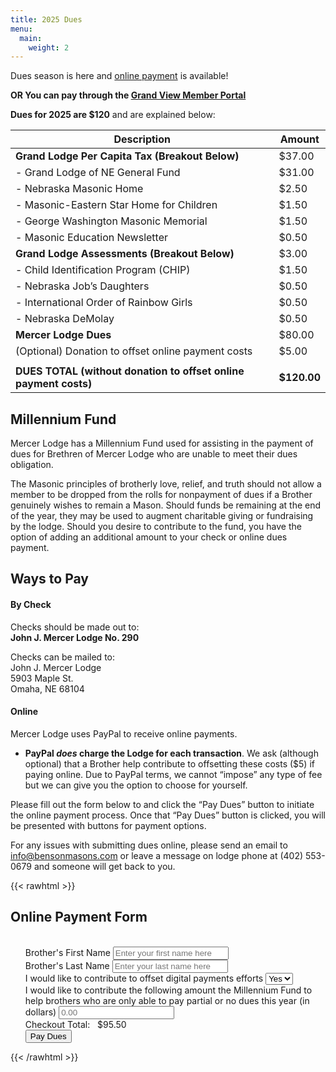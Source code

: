 ```yaml
---
title: 2025 Dues
menu:
  main:
    weight: 2
---
```


Dues season is here and [online payment](#dues-form) is available! 

**OR You can pay through the [Grand View Member Portal](https://ne.grandview.systems/)**

**Dues for 2025 are $120** and are explained below:

| Description                                                      | Amount      |
|------------------------------------------------------------------|-------------|
| **Grand Lodge Per Capita Tax (Breakout Below)**                  | $37.00      |
|   - Grand Lodge of NE General Fund                               | $31.00      |
|   - Nebraska Masonic Home                                        | $2.50       |
|   - Masonic-Eastern Star Home for Children                       | $1.50       |
|   - George Washington Masonic Memorial                           | $1.50       |
|   - Masonic Education Newsletter                                 | $0.50       |
| **Grand Lodge Assessments (Breakout Below)**                     | $3.00       |
|   - Child Identification Program (CHIP)                          | $1.50       |
|   - Nebraska Job’s Daughters                                     | $0.50       |
|   - International Order of Rainbow Girls                         | $0.50       |
|   - Nebraska DeMolay                                             | $0.50       |
| **Mercer Lodge Dues**                                            | $80.00      |
|   (Optional) Donation to offset online payment costs             | $5.00       |
|                                                                  |             |
| **DUES TOTAL (without donation to offset online payment costs)** | **$120.00** |


## Millennium Fund

Mercer Lodge has a Millennium Fund used for assisting in the payment of dues for Brethren of Mercer Lodge who are unable to meet their dues obligation.

The Masonic principles of brotherly love, relief, and truth should not allow a member to be dropped from the rolls for nonpayment of dues if a Brother genuinely wishes to remain a Mason. Should funds be remaining at the end of the year, they may be used to augment charitable giving or fundraising by the lodge. Should you desire to contribute to the fund, you have the option of adding an additional amount to your check or online dues payment.

## Ways to Pay

#### By Check

Checks should be made out to:  
 **John J. Mercer Lodge No. 290**

Checks can be mailed to:  
John J. Mercer Lodge  
5903 Maple St.  
Omaha, NE 68104

#### Online

Mercer Lodge uses PayPal to receive online payments. 

  * **PayPal _does_ charge the Lodge for each transaction**. We ask (although optional) that a Brother help contribute to offsetting these costs ($5) if paying online. Due to PayPal terms, we cannot &#8220;impose&#8221; any type of fee but we can give you the option to choose for yourself.

Please fill out the form below to and click the &#8220;Pay Dues&#8221; button to initiate the online payment process. Once that &#8220;Pay Dues&#8221; button is clicked, you will be presented with buttons for payment options.

For any issues with submitting dues online, please send an email to info@bensonmasons.com or leave a message on lodge phone at (402) 553-0679 and someone will get back to you.

{{< rawhtml >}}
<h2 id="dues-form">Online Payment Form</h2>
<script src="https://www.paypal.com/sdk/js?client-id=ASJRpc7ZXZWsMgK93sIyuYtBUfeqqL3zSRdMaqcsQp84sVAAOtIXbE9Xe2ymZpiacMw7Kz9G7S8VksKJ"> // Required. Replace SB_CLIENT_ID with your sandbox client ID.
</script>
<script>
    var LODGE_DUES_AMOUNT = 120.00;
    var DIGITAL_PAYMENT_CONTRIBUTION_AMOUNT = 5.00;

    function setPayDuesButtonVisibility(isVisible) {
        var payDuesButton = document.querySelector('#submit-dues-form');
        if (isVisible) {
            payDuesButton.style.display = 'inline-block';
            return;
        }
        payDuesButton.style.display = 'none';
    }

    function getAmountBeingContributedToMillenniumFund() {
        var milleniumFundAmount = document.querySelector('#millenniumFundAmount').value;
        if (milleniumFundAmount > 0) {
            return parseFloat(milleniumFundAmount);
        }
        return 0.00;
    }

    function getAmountBeingContributedToDigitalPaymentFund() {
        var contributingToDigitalPaymentFund = document.querySelector('#digitalPaymentDonation').value;
        if (contributingToDigitalPaymentFund === 'yes') {
            return DIGITAL_PAYMENT_CONTRIBUTION_AMOUNT;
        }
        return 0.00;
    }

    function getDuesTotal() {
        return (LODGE_DUES_AMOUNT + parseFloat(getAmountBeingContributedToMillenniumFund()) + getAmountBeingContributedToDigitalPaymentFund()).toFixed(2);
    }

    function getFirstName() {
        return document.querySelector('#brothersFirstName').value;
    }

    function getLastName() {
        return document.querySelector('#brothersLastName').value;
    }

    function getFullName() {
        return getFirstName() + " " + getLastName();
    }

    function validateDuesForm() {
        if (getLastName().length < 3 || getFirstName() < 2) {
            alert('You must enter first AND last name so that we know who to mail the dues card to.');
            return false;
        }
        if (getAmountBeingContributedToMillenniumFund() < 0) {
            alert('You can\'t enter a negative amount for Millennium Fund');
            return false;
        }
        return true;
    }

    function getDateAsString() {
        var date = new Date();
        var dateAsString = "";
        var year = date.getFullYear().toString();
        var month = (date.getMonth() + 1).toString();
        var day = date.getDate().toString();
        if (month.length === 1) {
            month = "0" + month;
        }
        if (day.length === 1) {
            day = "0" + day;
        }
        return year + month + day;
    }

    function generateReferenceId(itemType, fullName) {
        var date = getDateAsString();
        var condensedName = fullName.replace(/[^A-Za-z]/g, '');
        return date + '_' + itemType + '_' + condensedName;
    }

    function getItems() {
        var items = [];
        var millenniumFundAmount = getAmountBeingContributedToMillenniumFund();
        var digitalPaymentFundAmount = getAmountBeingContributedToDigitalPaymentFund();
        var fullName = getFullName();

        items.push({
            unit_amount: { currency_code: 'USD', value: LODGE_DUES_AMOUNT },
            name: "John J. Mercer Lodge Dues - 2025 (" + fullName + ")",
            description: "John J. Mercer Lodge Dues - 2025 (" + fullName + ")",
            quantity: 1
        });

        if (millenniumFundAmount > 0.00) {
            items.push({
                unit_amount: { currency_code: 'USD', value: millenniumFundAmount },
                name: "John J. Mercer Millennium Fund Donation - 2025 (" + fullName + ")",
                description: "John J. Mercer Millennium Fund Donation - 2025 (" + fullName + ")",
                quantity: 1
            });
        }

        if (digitalPaymentFundAmount > 0.00) {
            items.push({
                unit_amount: { currency_code: 'USD', value: digitalPaymentFundAmount },
                name: "John J. Mercer DigitalPay Fund Donation - 2025 (" + fullName + ")",
                description: "John J. Mercer DigitalPay Fund Donation - 2025 (" + fullName + ")",
                quantity: 1
            });
        }

        return items;
    }

    function resetPPButtonContainer() {
        document.querySelector('#paypal-button-container').innerHTML = '';
    }

    function resetForm() {
        document.querySelector('.dues-form').reset();
        recalculateTotalDues();
    }

    function scrollToTop() {
        document.body.scrollTop = 0;
        document.documentElement.scrollTop = 0;
    }

    function recalculateTotalDues() {
        document.querySelector('.dues-generated-total').innerHTML = getDuesTotal();
    }

    function submitDues() {
        if (validateDuesForm()) {
            paypal.Buttons({
                createOrder: function (data, actions) {
                    return actions.order.create({
                        purchase_units: [{
                            amount: {
                                value: getDuesTotal(),
                                breakdown: {
                                    item_total: { currency_code: "USD", value: getDuesTotal() },
                                    shipping: { currency_code: "USD", value: "0" },
                                    tax_total: { currency_code: "USD", value: "0" },
                                    discount: { currency_code: "USD", value: "0" }
                                }
                            },
                            description: "John J. Mercer Lodge Dues Payment (2025)",
                            items: getItems()
                        }]
                    });
                },
                onApprove: function (data, actions) {
                    console.log("PPT Data", data);
                    return actions.order.capture().then(function (orderDetails) {
                        console.log(orderDetails);
                        var paymentConfirmationDiv = document.querySelector('#payment-confirmation');
                        paymentConfirmationDiv.innerText = 'Success! Your payment to John J. Mercer Lodge has been completed ' +
                            'successfully. PayPal will send you an confirmation email to the address provided. ' +
                            'Please print this page or take note of the following reference number should you ' +
                            'you need it in the future: \n\n  ' +
                            'Reference ID: ' + orderDetails.purchase_units[0].payments.captures[0].id + '\n\n' +
                            'If you do not receive your dues card within 14 days, please contact the Lodge Secretary.';
                        scrollToTop();
                        paymentConfirmationDiv.style.display = 'block';
                        resetForm();
                        resetPPButtonContainer();
                        setPayDuesButtonVisibility(true);
                    });
                },
            }).render('#paypal-button-container');
            setPayDuesButtonVisibility(false);
        }
    }

    window.onload = (event) => {
        var formFields = document.querySelectorAll('.dues-form-field');
        formFields.forEach(function (field) {
            field.addEventListener('change', function () {
                recalculateTotalDues();
                resetPPButtonContainer();
                setPayDuesButtonVisibility(true);
            });
        });

        document.querySelector('#submit-dues-form').addEventListener('click', function () {
            submitDues();
        });
    };
</script>

<form class="dues-form">
    <ul class="flex-outer">
            <br>
            <label for="brothersFirstName">Brother's First Name</label>
            <input type="text" id="brothersFirstName" name="brothersFirstName" placeholder="Enter your first name here" class="dues-form-field">
            <br>
            <label for="brothersLastName">Brother's Last Name</label>
            <input type="text" id="brothersLastName" name="brothersLastName" placeholder="Enter your last name here" class="dues-form-field">
            <br>
            <label for="digitalPaymentDonation">I would like to contribute to offset digital payments efforts</label>
            <select name="digitalPaymentDonation" id="digitalPaymentDonation" class="dues-form-field">
                <option value="yes" selected="">Yes</option>
                <option value="no">No</option>
            </select>
            <br>
            <label for="millenniumFundAmount">
                I would like to contribute the following amount the Millennium Fund to help brothers who are only able to pay partial or no dues this year (in dollars)
            </label>
            <input type="number" id="millenniumFundAmount" name="millenniumFundAmount" placeholder="0.00" class="dues-form-field">
            <br>
            Checkout Total:&nbsp;&nbsp;&nbsp;$<span class="dues-generated-total">95.50</span>
            <br>
            <button type="button" id="submit-dues-form">Pay Dues</button>
            <div id="paypal-button-container"></div>
    </ul>
</form>
{{< /rawhtml >}}
